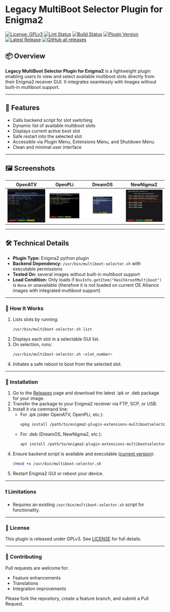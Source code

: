 # Legacy MultiBoot Selector Plugin for Enigma2

[![License: GPLv3](https://img.shields.io/badge/License-GPLv3-blue.svg)](https://www.gnu.org/licenses/gpl-3.0.html#license-text)
[![Lint Status](https://github.com/oe-alliance/MultiBootSelectorPlugin/actions/workflows/lint.yml/badge.svg)](https://github.com/oe-alliance/MultiBootSelectorPlugin/actions)
[![Build Status](https://github.com/oe-alliance/MultiBootSelectorPlugin/actions/workflows/release.yml/badge.svg)](https://github.com/oe-alliance/MultiBootSelectorPlugin/actions)
[![Plugin Version](https://img.shields.io/github/v/tag/oe-alliance/MultiBootSelectorPlugin?label=Latest%20Version&color=darkviolet)](https://github.com/oe-alliance/MultiBootSelectorPlugin/tags)
[![Latest Release](https://img.shields.io/github/release-date/oe-alliance/MultiBootSelectorPlugin?label=From&color=darkviolet)](https://github.com/oe-alliance/MultiBootSelectorPlugin/releases/latest)
[![GitHub all releases](https://img.shields.io/github/downloads/oe-alliance/MultiBootSelectorPlugin/total.svg?label=Downloads&color=darkgrey)](https://github.com/oe-alliance/MultiBootSelectorPlugin/releases)

## 📦 Overview

**Legacy MultiBoot Selector Plugin for Enigma2** is a lightweight plugin enabling users to view and select available multiboot slots directly from their Enigma2 receiver GUI. It integrates seamlessly with Images without built-in multiboot support.

---

## 🚀 Features

- Calls backend script for slot switching
- Dynamic list of available multiboot slots
- Displays current active boot slot
- Safe restart into the selected slot
- Accessible via Plugin Menu, Extensions Menu, and Shutdown Menu
- Clean and minimal user interface

---

## 🖼️ Screenshots

| OpenATV | OpenPLi | DreamOS | NewNigma2 |
|---------|---------|---------|-----------|
| ![OpenATV screenshot](screenshots/openatv.png) | ![OpenPLi screenshot](screenshots/openpli.png) | ![DreamOS screenshot](screenshots/dreamos.png) | ![NewNigma2 screenshot](screenshots/newnigma2.png) |

---

## 🛠️ Technical Details

- **Plugin Type:** Enigma2 python plugin
- **Backend Dependency:** `/usr/bin/multiboot-selector.sh` with executable permissions
- **Tested On:** several images without built-in multiboot support
- **Load Condition:** Only loads if `BoxInfo.getItem("HasChkrootMultiboot")` is `None` or unavailable (therefore it is not loaded on current OE Alliance images with integrated multiboot support)

---

### 🔧 How It Works

1. Lists slots by running:
   ```bash
   /usr/bin/multiboot-selector.sh list
2. Displays each slot in a selectable GUI list.
3. On selection, runs:
   ```bash
   /usr/bin/multiboot-selector.sh <slot_number>
4. Initiates a safe reboot to boot from the selected slot.

---

### 📂 Installation

1. Go to the [Releases](https://github.com/oe-alliance/MultiBootSelectorPlugin/releases) page and download the latest .ipk or .deb package for your image.
2. Transfer the package to your Enigma2 receiver via FTP, SCP, or USB.
3. Install it via command line:
   - For .ipk (older OpenATV, OpenPLi, etc.):
      ```bash
      opkg install /path/to/enigma2-plugin-extensions-multibootselector_*-r0_all.ipk

   - For .deb (DreamOS, NewNigma2, etc.):
      ```bash
      apt install /path/to/enigma2-plugin-extensions-multibootselector_*-r0_all.deb
4. Ensure backend script is available and executable ([current version](https://raw.githubusercontent.com/oe-alliance/oe-alliance-core/refs/heads/5.6-beta/meta-oe/recipes-kernel/chkroot/multiboot-selector/multiboot-selector.sh)):
   ```bash
   chmod +x /usr/bin/multiboot-selector.sh
5. Restart Enigma2 GUI or reboot your device.

---

### ❗ Limitations

- Requires an existing `/usr/bin/multiboot-selector.sh` script for functionality.

---

### 📜 License
This plugin is released under GPLv3. See [LICENSE](https://www.gnu.org/licenses/gpl-3.0.html#license-text) for full details.

---

### 🤝 Contributing
Pull requests are welcome for:
- Feature enhancements
- Translations
- Integration improvements

Please fork the repository, create a feature branch, and submit a Pull Request.

